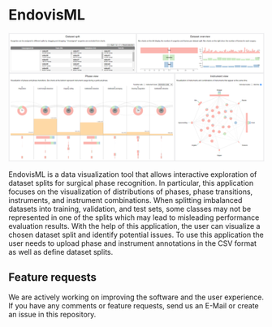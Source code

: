 # EndovisML

![overview screenshot](assets/screenshot.png)

EndovisML is a data visualization tool that allows interactive exploration of dataset splits for surgical phase recognition. In particular, this application focuses on the visualization of distributions of phases, phase transitions, instruments, and instrument combinations. When splitting imbalanced datasets into training, validation, and test sets, some classes may not be represented in one of the splits which may lead to misleading performance evaluation results. With the help of this application, the user can visualize a chosen dataset split and identify potential issues. To use this application the user needs to upload phase and instrument annotations in the CSV format as well as define dataset splits.

## Feature requests
We are actively working on improving the software and the user experience. If you have any comments or feature requests, send us an E-Mail or create an issue in this repository.
